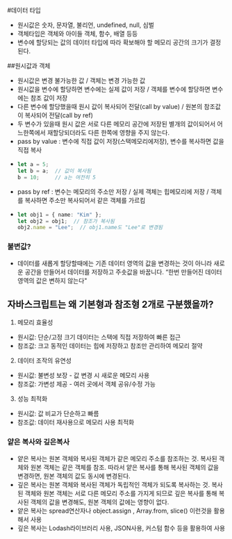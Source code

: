 #데이터 타입
- 원시값은 숫자, 문자열, 불리언, undefined, null, 심벌
- 객체타입은 객체와 아이들 객체, 함수, 배열 등등
- 변수에 할당되는 값의 데이터 타입에 따라 확보해야 할 메모리 공간의 크기가 결정된다.

##원시값과 객체
- 원시값은 변경 불가능한 값 /  객체는 변경 가능한 값
- 원시값을 변수에 할당하면 변수에는 실제 값이 저장 /  객체를 변수에 할당하면 변수에는 참조 값이 저장
- 다른 변수에 할당했을때 원시 값이 복사되어 전달(call by value) / 원본의 참조값이 복사되어 전달(call by ref)
- 두 변수가 있을때 원시 값은 서로 다른 메모리 공간에 저장된 별개의 값이되어서 어느한쪽에서 재할당되더라도 다른 한쪽에 영향을 주지 않는다.
- pass by value : 변수에 직접 값이 저장(스택메모리에저장), 변수를 복사하면 값을 직접 복사
- ```typescript
  let a = 5;
  let b = a;  // 값이 복사됨
  b = 10;     // a는 여전히 5
  ```
- pass by ref : 변수는 메모리의 주소만 저장 / 실제 객체는 힙메모리에 저장 / 객체를 복사하면 주소만 복사되어서 같은 객체를 가르킴
- ```typescript
  let obj1 = { name: "Kim" };
  let obj2 = obj1;  // 참조가 복사됨
  obj2.name = "Lee";  // obj1.name도 "Lee"로 변경됨
  ```

### 불변값?
- 데이터를 새롭게 할당할때에는 기존 데이터 영역의 값을 변경하는 것이 아니라 새로운 공간을 만들어서 데이터를 저장하고 주솟값을 바꿉니다.
“한번 만들어진 데이터 영역의 값은 변하지 않는다"

## 자바스크립트는 왜 기본형과 참조형 2개로 구분했을까?
1. 메모리 효율성
- 원시값: 단순/고정 크기 데이터는 스택에 직접 저장하여 빠른 접근
- 참조값: 크고 동적인 데이터는 힙에 저장하고 참조만 관리하여 메모리 절약
2. 데이터 조작의 유연성  
- 원시값: 불변성 보장 - 값 변경 시 새로운 메모리 사용
- 참조값: 가변성 제공 - 여러 곳에서 객체 공유/수정 가능
3. 성능 최적화
- 원시값: 값 비교가 단순하고 빠름
- 참조값: 데이터 재사용으로 메모리 사용 최적화


### 얕은 복사와 깊은복사
- 얕은 복사는 원본 객체와 복사된 객체가 같은 메모리 주소를 참조하는 것. 복사된 객체와 원본 객체는 같은 객체를 참조. 따라서 얕은 복사를 통해 복사된 객체의 값을 변경하면, 원본 객체의 값도 동시에 변경된다.
- 깊은 복사는 원본 객체와 복사된 객체가 독립적인 객체가 되도록 복사하는 것. 복사된 객체와 원본 객체는 서로 다른 메모리 주소를 가지게 되므로 깊은 복사를 통해 복사된 객체의 값을 변경해도, 원본 객체의 값에는 영향이 없다.
- 얕은 복사는 spread연산자나 object.assign , Array.from, slice() 이런것을 활용해서 사용
- 깊은 복사는 Lodash라이브러리 사용, JSON사용, 커스텀 함수 등을 활용하여 사용


